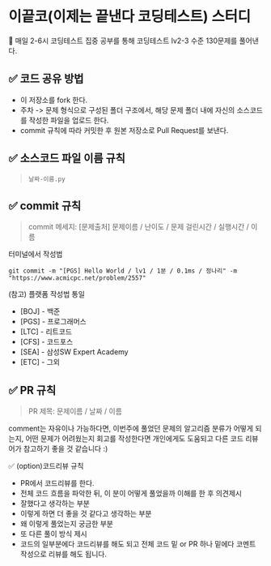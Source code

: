 # 이끝코(이제는 끝낸다 코딩테스트) 스터디
📌 매일 2-6시 코딩테스트 집중 공부를 통해 코딩테스트 lv2-3 수준 130문제를 풀어낸다.

## ✅ 코드 공유 방법
- 이 저장소를 fork 한다.
- 주차 -> 문제 형식으로 구성된 폴더 구조에서, 해당 문제 폴더 내에 자신의 소스코드를 작성한 파일을 업로드 한다. 
- commit 규칙에 따라 커밋한 후 원본 저장소로 Pull Request를 보낸다. 

## ✅ 소스코드 파일 이름 규칙
> ``` 날짜-이름.py ```

## ✅ commit 규칙
>  commit 메세지: [문제출처] 문제이름 / 난이도 / 문제 걸린시간 / 실행시간 / 이름

터미널에서 작성법
```
git commit -m "[PGS] Hello World / lv1 / 1분 / 0.1ms / 정나리" -m "https://www.acmicpc.net/problem/2557"
```

(참고) 플랫폼 작성법 통일
- [BOJ] - 백준
- [PGS] - 프로그래머스
- [LTC] - 리트코드
- [CFS] - 코드포스
- [SEA] - 삼성SW Expert Academy
- [ETC] - 그외


## ✅ PR 규칙
> PR 제목: 문제이름 / 날짜 / 이름

comment는 자유이나 가능하다면, 이번주에 풀었던 문제의 알고리즘 분류가 어떻게 되는지,
어떤 문제가 어려웠는지 회고를 작성한다면 개인에게도 도움되고 다른 코드 리뷰어가 참고하기 좋을 것 같습니다 :)

✅ (option)코드리뷰 규칙
- PR에서 코드리뷰를 한다.
- 전체 코드 흐름을 파악한 뒤, 이 분이 어떻게 풀었을까 이해를 한 후 의견제시
- 잘했다고 생각하는 부분
- 이렇게 하면 더 좋을 것 같다고 생각하는 부분
-  왜 이렇게 풀었는지 궁금한 부분
- 또 다른 풀이 방식 제시
- 코드의 일부분에다 코드리뷰를 해도 되고 전체 코드 밑 or PR 하나 밑에다 코멘트 작성으로 리뷰를 해도 됩니다.
